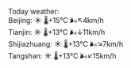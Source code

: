 Today weather:  
Beijing: ☀️   🌡️+15°C 🌬️↖4km/h  
Tianjin: ☀️   🌡️+13°C 🌬️↓11km/h  
Shijiazhuang: ☀️   🌡️+13°C 🌬️↘7km/h  
Tangshan: ☀️   🌡️+13°C 🌬️↙15km/h  
